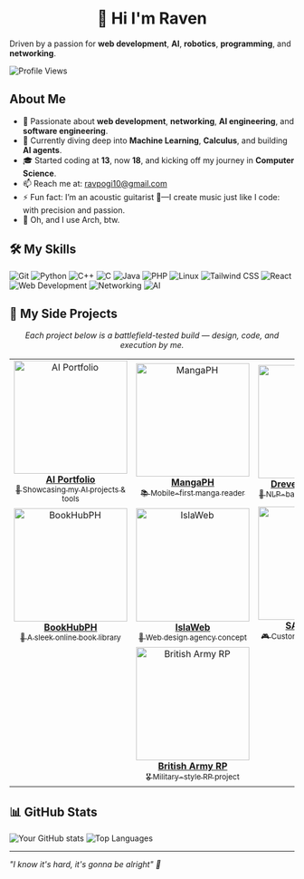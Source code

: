 <h1 align="center">👋 Hi I'm Raven </h1>

Driven by a passion for **web development**, **AI**, **robotics**, **programming**, and **networking**.

![Profile Views](https://komarev.com/ghpvc/?username=Ravsalt&color=0e75b6&style=flat)

## About Me
- 👀 Passionate about **web development**, **networking**, **AI engineering**, and **software engineering**.
- 🌱 Currently diving deep into **Machine Learning**, **Calculus**, and building **AI agents**.
- 🎓 Started coding at **13**, now **18**, and kicking off my journey  in **Computer Science**.
- 📫 Reach me at: ravpogi10@gmail.com
- ⚡ Fun fact: I’m an acoustic guitarist 🎸—I create music just like I code: with precision and passion.
- 🐧 Oh, and I use Arch, btw.

## 🛠️ My Skills
![Git](https://img.shields.io/badge/Git-F05032?style=flat-square&logo=git&logoColor=white)
![Python](https://img.shields.io/badge/-Python-3776AB?style=flat-square&logo=Python&logoColor=white)
![C++](https://img.shields.io/badge/-C++-00599C?style=flat-square&logo=c%2B%2B&logoColor=white)
![C](https://img.shields.io/badge/-C-A8B9CC?style=flat-square&logo=C&logoColor=white)
![Java](https://img.shields.io/badge/-Java-007396?style=flat-square&logo=java&logoColor=white)
![PHP](https://img.shields.io/badge/-PHP-777BB4?style=flat-square&logo=php&logoColor=white)
![Linux](https://img.shields.io/badge/Linux-FCC624?style=flat-square&logo=linux&logoColor=black)
![Tailwind CSS](https://img.shields.io/badge/-Tailwind%20CSS-38B2AC?style=flat-square&logo=tailwind-css&logoColor=white)
![React](https://img.shields.io/badge/-React-61DAFB?style=flat-square&logo=react&logoColor=black)
![Web Development](https://img.shields.io/badge/-Web%20Development-E34F26?style=flat-square&logo=html5&logoColor=white)
![Networking](https://img.shields.io/badge/-Networking-006699?style=flat-square&logo=cisco&logoColor=white)
![AI](https://img.shields.io/badge/-Artificial%20Intelligence-FF6F00?style=flat-square&logo=openai&logoColor=white)


<h2>🚀 My Side Projects</h2>

<p align="center">
  <em>Each project below is a battlefield-tested build — design, code, and execution by me.</em>
</p>

<table align="center">
  <tr>
    <td align="center">
      <a href="https://ravsalt.github.io/ai-portfolio" target="_blank">
        <img src="https://github.com/user-attachments/assets/5d1b1404-dbbb-458a-aa5a-ca2e4d4bb6b1" alt="AI Portfolio" width="200px" /><br />
        <strong>AI Portfolio</strong><br />
        <sub>🧠 Showcasing my AI projects & tools</sub>
      </a>
    </td>
    <td align="center">
      <a href="https://mangaph.ct.ws" target="_blank">
        <img src="https://github.com/user-attachments/assets/355100d1-5eff-47d2-b8d5-4a53b17482ee" alt="MangaPH" width="200px" /><br />
        <strong>MangaPH</strong><br />
        <sub>📚 Mobile-first manga reader</sub>
      </a>
    </td>
    <td align="center">
      <a href="https://dreven.ct.ws" target="_blank">
        <img src="https://github.com/user-attachments/assets/0c93e8ea-fb26-4661-88c9-6ce09809253c" alt="Dreven" width="200px" /><br />
        <strong>Dreven (AI Chatbot)</strong><br />
        <sub>🤖 NLP-based conversational AI</sub>
      </a>
    </td>
  </tr>
  <tr>
    <td align="center">
      <a href="https://bookhubph.ct.ws" target="_blank">
        <img src="https://github.com/user-attachments/assets/da32b979-3e78-4280-98a1-47e8fb425b71" alt="BookHubPH" width="200px" /><br />
        <strong>BookHubPH</strong><br />
        <sub>📖 A sleek online book library</sub>
      </a>
    </td>
    <td align="center">
      <a href="https://islaweb.ct.ws" target="_blank">
        <img src="https://github.com/user-attachments/assets/f7c08e8f-1c75-4c62-a70c-52e4612c5ab0" alt="IslaWeb" width="200px" /><br />
        <strong>IslaWeb</strong><br />
        <sub>🌴 Web design agency concept</sub>
      </a>
    </td>
    <td align="center">
      <a href="https://samp.ct.ws" target="_blank">
        <img src="https://github.com/user-attachments/assets/e956f8a2-ebd3-4d6b-b0d5-dd66f9024e75" alt="SAMP" width="200px" /><br />
        <strong>SAMP Server</strong><br />
        <sub>🎮 Custom GTA multiplayer RP</sub>
      </a>
    </td>
  </tr>
  <tr>
    <td align="center" colspan="3">
      <a href="https://britisharmy.ct.ws" target="_blank">
        <img src="https://github.com/user-attachments/assets/8445163d-7c34-4515-9b70-149ac9a72f56" alt="British Army RP" width="200px" /><br />
        <strong>British Army RP</strong><br />
        <sub>🎖️ Military-style RP project</sub>
      </a>
    </td>
  </tr>
</table>

## 📊 GitHub Stats
![Your GitHub stats](https://readme-statslol.vercel.app/api?username=Ravsalt&show_icons=true&theme=radical)
![Top Languages](https://readme-statslol.vercel.app/api/top-langs/?username=Ravsalt&layout=compact&theme=radical)

---
*"I know it's hard, it's gonna be alright" 🌟*
